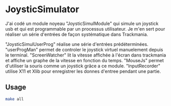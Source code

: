 # JoysticSimulator

J'ai codé un module noyeau "JoysticSimulModule" qui simule un joystick usb et qui est programmable par un processus utilisateur.
Je m'en sert pour réaliser un série d'entrées de façon systématique dans Trackmania.

"JoysticSimulUserProg" réalise une série d'entrées prédéterminées.
"userProgMan" permet de controler le joystick virtuel manuelement depuis le terminal.
"ScreenWatcher" lit la vitesse affichée à l'écran dans trackmania et affiche un graphe de la vitesse en fonction du temps.
"MouseJs" permet d'utiliser la souris comme un joystick grâce a ce module.
"InputRecorder" utilise X11 et Xlib pour enregistrer les donnes d'entree pendant une partie.

## Usage

```sh
make all 
```


